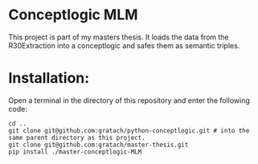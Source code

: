 # Conceptlogic MLM

This project is part of my masters thesis. It loads the data from the R30Extraction into a conceptlogic and safes them as semantic triples.

# Installation:

Open a terminal in the directory of this repository and enter the following code:

```
cd ..
git clone git@github.com:gratach/python-conceptlogic.git # into the same parent directory as this project.
git clone git@github.com:gratach/master-thesis.git
pip install ./master-conceptlogic-MLM
```
